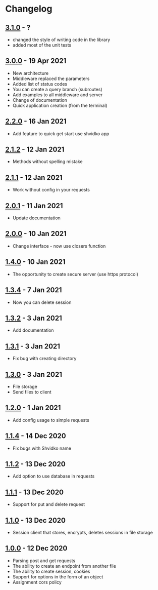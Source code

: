 # Changelog

## [3.1.0][] - ?

- changed the style of writing code in the library
- added most of the unit tests

## [3.0.0][] - 19 Apr 2021

- New architecture
- Middleware replaced the parameters
- Added list of status codes
- You can create a query branch (subroutes)
- Add examples to all middleware and server
- Change of documentation
- Quick application creation (from the terminal)

## [2.2.0][] - 16 Jan 2021

- Add feature to quick get start use shvidko app

## [2.1.2][] - 12 Jan 2021

- Methods without spelling mistake

## [2.1.1][] - 12 Jan 2021

- Work without config in your requests

## [2.0.1][] - 11 Jan 2021

- Update documentation

## [2.0.0][] - 10 Jan 2021

- Change interface - now use closers function

## [1.4.0][] - 10 Jan 2021

- The opportunity to create secure server (use https protocol)

## [1.3.4][] - 7 Jan 2021

- Now you can delete session

## [1.3.2][] - 3 Jan 2021

- Add documentation

## [1.3.1][] - 3 Jan 2021

- Fix bug with creating directory

## [1.3.0][] - 3 Jan 2021

- File storage
- Send files to client

## [1.2.0][] - 1 Jan 2021

- Add config usage to simple requests

## [1.1.4][] - 14 Dec 2020

- Fix bugs with Shvidko name

## [1.1.2][] - 13 Dec 2020

- Add option to use database in requests

## [1.1.1][] - 13 Dec 2020

- Support for put and delete request

## [1.1.0][] - 13 Dec 2020

- Session client that stores, encrypts, deletes sessions in file storage

## [1.0.0][] - 12 Dec 2020

- Parsing post and get requests
- The ability to create an endpoint from another file
- The ability to create session, cookies
- Support for options in the form of an object
- Assignment cors policy

[3.1.0]: https://github.com/BohdanShmalko/shvidko/???
[3.0.0]: https://github.com/BohdanShmalko/shvidko/commit/17aacad9a22783ae4b1bae7806613b7109db9efc
[2.2.0]: https://github.com/BohdanShmalko/shvidko/commit/f249814a6cbeb80e038268812d9863be81aa30c0
[2.1.2]: https://github.com/BohdanShmalko/shvidko/commit/70a4f53e1384a12d19f3abbe02ed7a689de09ff9
[2.1.1]: https://github.com/BohdanShmalko/shvidko/commit/14e4ae6e6dc3c10c85486503b25acca5d72bd8c2
[2.0.1]: https://github.com/BohdanShmalko/shvidko/commit/8c1c55c5ee20da6d1d1199933a1c18d7d43136f1
[2.0.0]: https://github.com/BohdanShmalko/shvidko/commit/4b2382f9b2f5d72daadbb6145b3f06dfddd49a3e
[1.4.0]: https://github.com/BohdanShmalko/shvidko/commit/9cc43a1fd04f1b8e8c8fea4d2897ffed9e249917
[1.3.4]: https://github.com/BohdanShmalko/shvidko/commit/599f25d14d119cadd835ca214cf13116936ace5c
[1.3.2]: https://github.com/BohdanShmalko/shvidko/commit/908f4f2199f5a4434a8d142a41e114f9ab14bf13
[1.3.1]: https://github.com/BohdanShmalko/shvidko/commit/ac8bef7c28d3b54071a7127419585ceaf4b1ff71
[1.3.0]: https://github.com/BohdanShmalko/shvidko/commit/ad3441f627271ba1e763b58402ccd07ef5e7aecb
[1.2.0]: https://github.com/BohdanShmalko/shvidko/commit/514f7514467a32ea4b5b00b20ea53131c41636d9
[1.1.4]: https://github.com/BohdanShmalko/shvidko/commit/e13955a9f9ef32f932b163539f65605f2da50ac1
[1.1.2]: https://github.com/BohdanShmalko/shvidko/commit/812532712b86b8f6d9283ff22b23712a6df16a28
[1.1.1]: https://github.com/BohdanShmalko/shvidko/commit/2b0051e898d6569ccd9f0e6764ed2b7e17d8c363
[1.1.0]: https://github.com/BohdanShmalko/shvidko/commit/dc3f440eaaaa2bba4e71ad02b285df2428ee03ce
[1.0.0]: https://github.com/BohdanShmalko/shvidko/commit/7e4f94effef205e6177aa99c69b1b1731a44fe64
